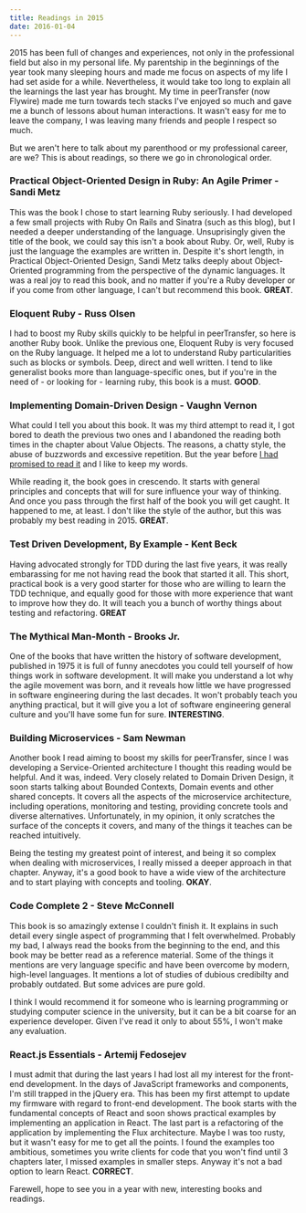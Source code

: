 ```yaml
---
title: Readings in 2015
date: 2016-01-04
---
```


2015 has been full of changes and experiences, not only in the professional field but also in my personal life. My parentship in the beginnings of the year took many sleeping hours and made me focus on aspects of my life I had set aside for a while. Nevertheless, it would take too long to explain all the learnings the last year has brought. My time in peerTransfer (now Flywire) made me turn towards tech stacks I've enjoyed so much and gave me a bunch of lessons about human interactions. It wasn't easy for me to leave the company, I was leaving many friends and people I respect so much.

But we aren't here to talk about my parenthood or my professional career, are we? This is about readings, so there we go in chronological order.



### Practical Object-Oriented Design in Ruby: An Agile Primer - Sandi Metz

This was the book I chose to start learning Ruby seriously. I had developed a few small projects with Ruby On Rails and Sinatra (such as this blog), but I needed a deeper understanding of the language. Unsuprisingly given the title of the book, we could say this isn't a book about Ruby. Or, well, Ruby is just the language the examples are written in. Despite it's short length, in Practical Object-Oriented Design, Sandi Metz talks deeply about Object-Oriented programming from the perspective of the dynamic languages. It was a real joy to read this book, and no matter if you're a Ruby developer or if you come from other language, I can't but recommend this book. **GREAT**.



### Eloquent Ruby - Russ Olsen

I had to boost my Ruby skills quickly to be helpful in peerTransfer, so here is another Ruby book. Unlike the previous one, Eloquent Ruby is very focused on the Ruby language. It helped me a lot to understand Ruby particularities such as blocks or symbols. Deep, direct and well written. I tend to like generalist books more than language-specific ones, but if you're in the need of - or looking for - learning ruby, this book is a must. **GOOD**.



### Implementing Domain-Driven Design - Vaughn Vernon

What could I tell you about this book. It was my third attempt to read it, I got bored to death the previous two ones and I abandoned the reading both times in the chapter about Value Objects. The reasons, a chatty style, the abuse of buzzwords and excessive repetition. But the year before [I had promised to read it](http://www.carlescliment.com/blog/readings-in-2014) and I like to keep my words.

While reading it, the book goes in crescendo. It starts with general principles and concepts that will for sure influence your way of thinking. And once you pass through the first half of the book you will get caught. It happened to me, at least. I don't like the style of the author, but this was probably my best reading in 2015. **GREAT**.



### Test Driven Development, By Example - Kent Beck

Having advocated strongly for TDD during the last five years, it was really embarassing for me not having read the book that started it all. This short, practical book is a very good starter for those who are willing to learn the TDD technique, and equally good for those with more experience that want to improve how they do. It will teach you a bunch of worthy things about testing and refactoring. **GREAT**



### The Mythical Man-Month - Brooks Jr.

One of the books that have written the history of software development, published in 1975 it is full of funny anecdotes you could tell yourself of how things work in software development. It will make you understand a lot why the agile movement was born, and it reveals how little we have progressed in software engineering during the last decades. It won't probably teach you anything practical, but it will give you a lot of software engineering general culture and you'll have some fun for sure. **INTERESTING**.



### Building Microservices - Sam Newman

Another book I read aiming to boost my skills for peerTransfer, since I was developing a Service-Oriented architecture I thought this reading would be helpful. And it was, indeed. Very closely related to Domain Driven Design, it soon starts talking about Bounded Contexts, Domain events and other shared concepts. It covers all the aspects of the microservice architecture, including operations, monitoring and testing, providing concrete tools and diverse alternatives. Unfortunately, in my opinion, it only scratches the surface of the concepts it covers, and many of the things it teaches can be reached intuitively.

Being the testing my greatest point of interest, and being it so complex when dealing with microservices, I really missed a deeper approach in that chapter. Anyway, it's a good book to have a wide view of the architecture and to start playing with concepts and tooling. **OKAY**.

### Code Complete 2 - Steve McConnell

This book is so amazingly extense I couldn't finish it. It explains in such detail every single aspect of programming that I felt overwhelmed. Probably my bad, I always read the books from the beginning to the end, and this book may be better read as a reference material. Some of the things it mentions are very language specific and have been overcome by modern, high-level languages. It mentions a lot of studies of dubious credibilty and probably outdated. But some advices are pure gold.

I think I would recommend it for someone who is learning programming or studying computer science in the university, but it can be a bit coarse for an experience developer. Given I've read it only to about 55%, I won't make any evaluation.



### React.js Essentials - Artemij Fedosejev

I must admit that during the last years I had lost all my interest for the front-end development. In the days of JavaScript frameworks and components, I'm still trapped in the jQuery era. This has been my first attempt to update my firmware with regard to front-end development. The book starts with the fundamental concepts of React and soon shows practical examples by implementing an application in React. The last part is a refactoring of the application by implementing the Flux architecture. Maybe I was too rusty, but it wasn't easy for me to get all the points. I found the examples too ambitious, sometimes you write clients for code that you won't find until 3 chapters later, I missed examples in smaller steps. Anyway it's not a bad option to learn React. **CORRECT**.


Farewell, hope to see you in a year with new, interesting books and readings.
